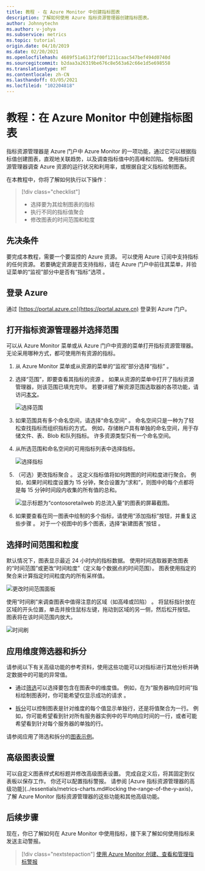 ```yaml
---
title: 教程 - 在 Azure Monitor 中创建指标图表
description: 了解如何使用 Azure 指标资源管理器创建指标图表。
author: Johnnytechn
ms.author: v-johya
ms.subservice: metrics
ms.topic: tutorial
origin.date: 04/10/2019
ms.date: 02/20/2021
ms.openlocfilehash: 4689f51a613f2f00f1211caac547bef494d0740d
ms.sourcegitcommit: b2daa3a26319be676c8e563a62c66e1d5e698558
ms.translationtype: HT
ms.contentlocale: zh-CN
ms.lasthandoff: 03/05/2021
ms.locfileid: "102204818"
---
```

# <a name="tutorial-create-a-metrics-chart-in-azure-monitor"></a>教程：在 Azure Monitor 中创建指标图表
指标资源管理器是 Azure 门户中 Azure Monitor 的一项功能，通过它可以根据指标值创建图表，直观地关联趋势，以及调查指标值中的高峰和凹陷。 使用指标资源管理器调查 Azure 资源的运行状况和利用率，或根据自定义指标绘制图表。 

在本教程中，你将了解如何执行以下操作：

> [!div class="checklist"]
> * 选择要为其绘制图表的指标
> * 执行不同的指标值聚合
> * 修改图表的时间范围和粒度

## <a name="prerequisites"></a>先决条件

要完成本教程，需要一个要监控的 Azure 资源。 可以使用 Azure 订阅中支持指标的任何资源。 若要确定资源是否支持指标，请在 Azure 门户中前往其菜单，并验证菜单的“监视”部分中是否有“指标”选项   。


## <a name="log-in-to-azure"></a>登录 Azure
通过 [https://portal.azure.cn](https://portal.azure.cn) 登录到 Azure 门户。

## <a name="open-metrics-explorer-and-select-a-scope"></a>打开指标资源管理器并选择范围
可以从 Azure Monitor 菜单或从 Azure 门户中资源的菜单打开指标资源管理器。 无论采用哪种方式，都可使用所有资源的指标。 

1. 从 Azure Monitor 菜单或从资源的菜单的“监视”部分选择“指标”    。

1. 选择“范围”，即要查看其指标的资源  。 如果从资源的菜单中打开了指标资源管理器，则该范围已填充完毕。 若要详细了解资源范围选取器的各项功能，请访问[本文](../essentials/metrics-charts.md#resource-scope-picker)。

    ![选择范围](./media/tutorial-metrics-explorer/scope-picker.png)

2. 如果范围具有多个命名空间，请选择“命名空间”  。 命名空间只是一种为了轻松查找指标而组织指标的方式。 例如，存储帐户具有单独的命名空间，用于存储文件、表、Blob 和队列指标。 许多资源类型只有一个命名空间。

3. 从所选范围和命名空间的可用指标列表中选择指标。

    ![选择指标](./media/tutorial-metrics-explorer/metric-picker.png)

4. （可选）更改指标聚合  。 这定义指标值将如何跨图的时间粒度进行聚合。 例如，如果时间粒度设置为 15 分钟，聚合设置为“求和”，则图中的每个点都将是每 15 分钟时间段内收集的所有值的总和。

    ![显示标题为“contosoretailweb 的总流入量”的图表的屏幕截图。](./media/tutorial-metrics-explorer/chart.png)

5. 如果要查看在同一图表中绘制的多个指标，请使用“添加指标”按钮，并重复这些步骤  。 对于一个视图中的多个图表，选择“新建图表”按钮  。

## <a name="select-a-time-range-and-granularity"></a>选择时间范围和粒度

默认情况下，图表显示最近 24 小时内的指标数据。 使用时间选取器更改图表的“时间范围”或更改“时间粒度”（定义每个数据点的时间范围）。   图表使用指定的聚合来计算指定时间粒度内的所有采样值。

![更改时间范围面板](./media/tutorial-metrics-explorer/time-picker.png)


使用“时间刷”来调查图表中值得注意的区域（如高峰或凹陷）  。 将鼠标指针放在区域的开头位置，单击并按住鼠标左键，拖动到区域的另一侧，然后松开按钮。 图表将在该时间范围内放大。 

![时间刷](./media/tutorial-metrics-explorer/time-brush.png)

## <a name="apply-dimension-filters-and-splitting"></a>应用维度筛选器和拆分
请参阅以下有关高级功能的参考资料，使用这些功能可以对指标进行其他分析并确定数据中的可能的异常值。

- 通过[筛选](../essentials/metrics-charts.md#filters)可以选择要包含在图表中的维度值。 例如，在为“服务器响应时间”指标绘制图表时，你可能希望仅显示成功的请求  。 

- [拆分](../essentials/metrics-charts.md#apply-splitting)可以控制图表是针对维度的每个值显示单独行，还是将值聚合为一行。 例如，你可能希望看到针对所有服务器实例中的平均响应时间的一行，或者可能希望看到针对每个服务器的单独的行。 

请参阅应用了筛选和拆分的[图表示例](../essentials/metric-chart-samples.md)。

## <a name="advanced-chart-settings"></a>高级图表设置

可以自定义图表样式和标题并修改高级图表设置。 完成自定义后，将其固定到仪表板以保存工作。 你还可以配置指标警报。 请参阅 [Azure 指标资源管理器的高级功能](../essentials/metrics-charts.md#locking the-range-of-the-y-axis)，了解 Azure Monitor 指标资源管理器的这些功能和其他高级功能。


## <a name="next-steps"></a>后续步骤
现在，你已了解如何在 Azure Monitor 中使用指标，接下来了解如何使用指标来发送主动警报。

> [!div class="nextstepaction"]
> [使用 Azure Monitor 创建、查看和管理指标警报](../essentials/metrics-charts.md#alert-rules)


